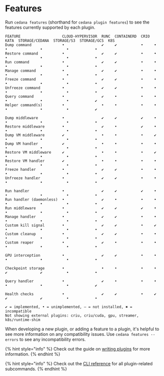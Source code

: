 # Features

Run `cedana features` (shorthand for `cedana plugin features`) to see the features currently supported by each plugin.

```
FEATURE                   CLOUD-HYPERVISOR  RUNC  CONTAINERD  CRIO  KATA  STORAGE/CEDANA  STORAGE/S3  STORAGE/GCS  K8S
Dump command              •                 ✔     ✔           •     •     •               •           •            •
Restore command           •                 ✔     ✔           •     •     •               •           •            •
Run command               •                 ✔     ✔           •     •     •               •           •            •
Manage command            •                 ✔     ✔           •     •     •               •           •            •
Freeze command            •                 ✔     ✔           •     •     •               •           •            •
Unfreeze command          •                 ✔     ✔           •     •     •               •           •            •
Query command             •                 ✔     •           •     •     •               •           •            ✔
Helper command(s)         •                 •     •           •     •     •               •           •            ✔

Dump middleware           •                 ✔     ✔           ✔     •     •               •           •            •
Restore middleware        •                 ✔     •           ✔     •     •               •           •            •
Dump VM middleware        ✔                 •     •           •     ✔     •               •           •            •
Dump VM handler           ✔                 •     •           •     •     •               •           •            •
Restore VM middleware     ✔                 •     •           •     ✔     •               •           •            •
Restore VM handler        ✔                 •     •           •     •     •               •           •            •
Freeze handler            •                 ✔     ✔           •     •     •               •           •            •
Unfreeze handler          •                 ✔     ✔           •     •     •               •           •            •

Run handler               •                 ✔     ✔           ✔     •     •               •           •            •
Run handler (daemonless)  •                 ✔     •           •     •     •               •           •            •
Run middleware            •                 ✔     ✔           ✔     •     •               •           •            •
Manage handler            •                 ✔     ✔           •     •     •               •           •            •
Custom kill signal        •                 ✔     ✔           •     ✔     •               •           •            •
Custom cleanup            •                 ✔     ✔           •     •     •               •           •            •
Custom reaper             •                 ✔     •           •     •     •               •           •            •

GPU interception          •                 ✔     ✔           •     •     •               •           •            •

Checkpoint storage        •                 •     •           •     •     ✔               ✔           •            •

Query handler             •                 ✔     •           •     •     •               •           •            ✔

Health checks             •                 ✔     ✔           •     ✔     ✔               ✔           •            •

✔ = implemented, • = unimplemented, — = not installed, ✖ = incompatible
Not showing external plugins: criu, criu/cuda, gpu, streamer, k8s/runtime-shim
```

When developing a new plugin, or adding a feature to a plugin, it's helpful to see more information on any compatibility issues. Use `cedana features --errors` to see any incompatibility errors.

{% hint style="info" %}
Check out the guide on [writing plugins](../developer-guides/writing_plugins.md) for more information.
{% endhint %}

{% hint style="info" %}
Check out the [CLI reference](../references/cli/cedana_plugin.md) for all plugin-related subcommands.
{% endhint %}
